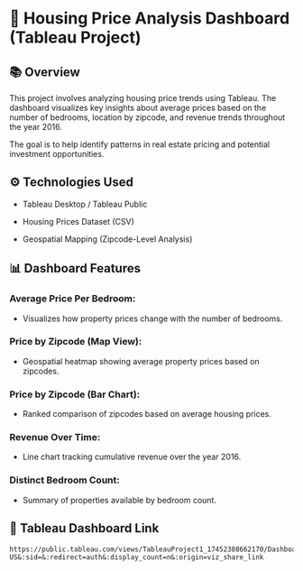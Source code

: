 # 🏡 Housing Price Analysis Dashboard (Tableau Project)

## 📚 Overview

This project involves analyzing housing price trends using Tableau.
The dashboard visualizes key insights about average prices based on the number of bedrooms, location by zipcode, and revenue trends throughout the year 2016.

The goal is to help identify patterns in real estate pricing and potential investment opportunities.

## ⚙️ Technologies Used

- Tableau Desktop / Tableau Public

-  Housing Prices Dataset (CSV)

-  Geospatial Mapping (Zipcode-Level Analysis)

## 📊 Dashboard Features

### Average Price Per Bedroom:
  - Visualizes how property prices change with the number of bedrooms.

### Price by Zipcode (Map View):
  - Geospatial heatmap showing average property prices based on zipcodes.

### Price by Zipcode (Bar Chart):
  - Ranked comparison of zipcodes based on average housing prices.

### Revenue Over Time:
  - Line chart tracking cumulative revenue over the year 2016.

### Distinct Bedroom Count:
  - Summary of properties available by bedroom count.

## 🔗 Tableau Dashboard Link
    https://public.tableau.com/views/TableauProject1_17452388662170/Dashboard1?:language=en-US&:sid=&:redirect=auth&:display_count=n&:origin=viz_share_link
